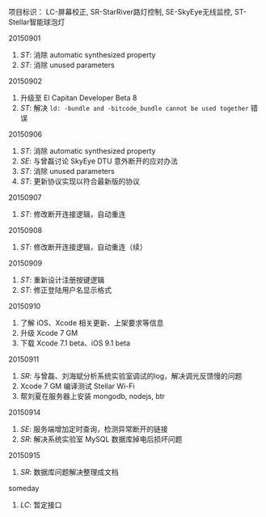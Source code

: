 项目标识： LC-屏幕校正, SR-StarRiver路灯控制, SE-SkyEye无线监控, ST-Stellar智能球泡灯

20150901

1. *ST*: 消除 automatic synthesized property
2. *ST*: 消除 unused parameters

20150902

1. 升级至 El Capitan Developer Beta 8
2. *ST*: 解决 `ld: -bundle and -bitcode_bundle cannot be used together` 错误

20150906

1. *ST*: 消除 automatic synthesized property
2. *SE*: 与曾磊讨论 SkyEye DTU 意外断开的应对办法
3. *ST*: 消除 unused parameters
4. *ST*: 更新协议实现以符合最新版的协议

20150907

1. *ST*: 修改断开连接逻辑，自动重连

20150908

1. *ST*: 修改断开连接逻辑，自动重连（续）

20150909

1. *ST*: 重新设计注册按键逻辑
2. *ST*: 修正登陆用户名显示格式

20150910

1. 了解 iOS、Xcode 相关更新、上架要求等信息
2. 升级 Xcode 7 GM
3. 下载 Xcode 7.1 beta、iOS 9.1 beta

20150911

1. *SR*: 与曾磊、刘海斌分析系统实验室调试的log，解决调光反馈慢的问题
2. Xcode 7 GM 编译测试 Stellar Wi-Fi
3. 帮刘夏在服务器上安装 mongodb, nodejs, btr

20150914

1. *SE*: 服务端增加定时查询，检测异常断开的链接
2. *SR*: 解决系统实验室 MySQL 数据库掉电后损坏问题

20150915

1. *SR*: 数据库问题解决整理成文档

someday

1. *LC*: 暂定接口



[//]: # (comment)
